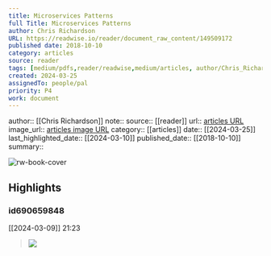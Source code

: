 ```yaml
---
title: Microservices Patterns
full Title: Microservices Patterns
author: Chris Richardson
URL: https://readwise.io/reader/document_raw_content/149509172
published date: 2018-10-10
category: articles
source: reader
tags: [medium/pdfs,reader/readwise,medium/articles, author/Chris_Richardson, reader/reader, date/2024-03-10, area/reader]
created: 2024-03-25
assignedTo: people/pal
priority: P4
work: document
---
```

author:: [[Chris Richardson]]
note:: 
source:: [[reader]]
url:: [articles URL](https://readwise.io/reader/document_raw_content/149509172)
image_url:: [articles image URL](https://readwise-assets.s3.amazonaws.com/static/images/article3.5c705a01b476.png)
category:: [[articles]]
date:: [[2024-03-25]]
last_highlighted_date:: [[2024-03-10]]
published_date:: [[2018-10-10]]
summary:: 


![rw-book-cover](https://readwise-assets.s3.amazonaws.com/static/images/article3.5c705a01b476.png)

## Highlights
### id690659848
[[2024-03-09]] 21:23
> ![](https://readwise-assets.s3.amazonaws.com/media/reader/parsed_document_assets/149509172/lc67m9t9PEyOZhw3gC80YGvcx3Ew70ZvUUqu_q8ej5k-Image_018.png)


